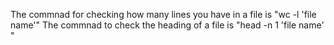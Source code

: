 The commnad for checking how many lines you have in a file is "wc -l 'file name'"
The commnad to check the heading of a file is "head -n 1 'file name' "

